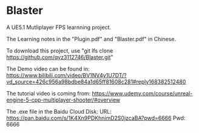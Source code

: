 # Blaster
A UE5.1 Mutliplayer FPS learnning project.

The Learning notes in the "Plugin.pdf" and "Blaster.pdf" in Chinese.

To download this project, use "git lfs clone https://github.com/qyz3112746/Blaster.git"

The Demo video can be found in:
https://www.bilibili.com/video/BV1NV4y1U7DT/?vd_source=426c956a98bdbe84a1d65ff81608c281#reply168382512480

The tutorial video is coming from:
https://www.udemy.com/course/unreal-engine-5-cpp-multiplayer-shooter/#overview

The .exe file in the Baidu Cloud Disk:
URL: https://pan.baidu.com/s/1K4Xn9PDKhnimD2S0jzcaBA?pwd=6666 
Pwd: 6666
